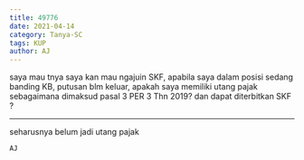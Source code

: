 ```yaml
---
title: 49776
date: 2021-04-14
category: Tanya-SC
tags: KUP
author: AJ
---
```


saya mau tnya saya kan mau ngajuin SKF, apabila saya dalam posisi sedang banding KB, putusan blm keluar, apakah saya memiliki utang pajak sebagaimana dimaksud pasal 3 PER 3 Thn 2019? dan dapat diterbitkan SKF ?

---

seharusnya belum jadi utang pajak

`AJ`
